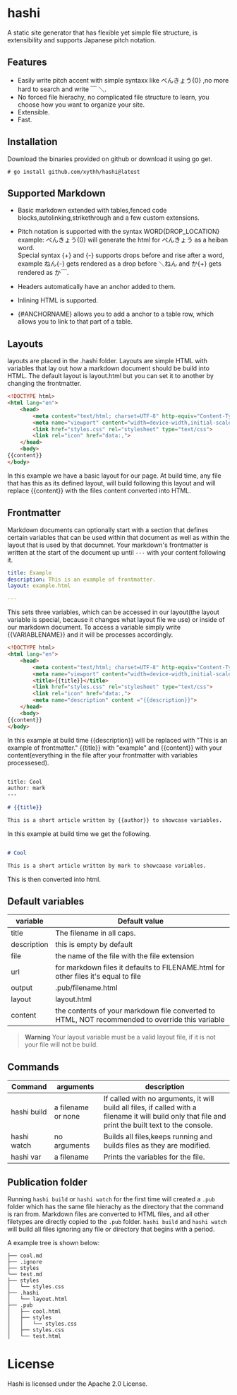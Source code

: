  hashi
 ==

A static site generator that has flexible yet simple file structure, is extensibility and supports Japanese pitch notation.

## Features

* Easily write pitch accent with simple syntaxx like べんきょう{0} ,no more hard to search and write  ￣  ＼.
* No forced file hierachy, no complicated file structure to learn, you choose how you want to organize your site.
* Extensible.
* Fast.

## Installation

Download the binaries provided on github or download it using go get.

	# go install github.com/xythh/hashi@latest 


## Supported Markdown

* Basic markdown extended with tables,fenced code blocks,autolinking,strikethrough and a few custom extensions.

* Pitch notation is supported with the syntax WORD{DROP_LOCATION}<br>example: べんきょう{0} will generate the html for べんきょう as a heiban word.<br>
Special syntax {+} and {-} supports drops before and rise after a word, <br>example ねん{-} gets rendered as a drop before ＼ねん and か{+} gets rendered as  か￣.

* Headers automatically have an anchor added to them.

* Inlining HTML is supported.

* {#ANCHORNAME} allows you to add a anchor to a table row, which allows you to link to that part of a table.


## Layouts

layouts are placed in the .hashi folder. Layouts are simple HTML with variables that lay out how a markdown document should be build into HTML. The default layout is layout.html but you can set it to another by changing the frontmatter.

``` html
<!DOCTYPE html>
<html lang="en">
	<head>
		<meta content="text/html; charset=UTF-8" http-equiv="Content-Type">
		<meta name="viewport" content="width=device-width,initial-scale=1.0">
		<link href="styles.css" rel="stylesheet" type="text/css">
		<link rel="icon" href="data:,">
	</head>
	<body>
{{content}}
</body>
```
In this example we have a basic layout for our page. At build time, any file that has this as its defined layout, will build following this layout and will replace {{content}} with the files content converted into HTML.

## Frontmatter

Markdown documents can optionally start with a section that defines certain variables that can be used within that document as well as within the layout that is used by that documnet. Your markdown's frontmatter is written at the start of the document up until  `---` with your content following it.

``` yaml
title: Example
description: This is an example of frontmatter.
layout: example.html

---
```
This sets three variables, which can be accessed in our layout(the layout variable is special, because it changes what layout file we use) or inside of our markdown document. To access a variable simply write {{VARIABLENAME}} and it will be processes accordingly.

``` html
<!DOCTYPE html>
<html lang="en">
	<head>
		<meta content="text/html; charset=UTF-8" http-equiv="Content-Type">
		<meta name="viewport" content="width=device-width,initial-scale=1.0">
		<title>{{title}}</title>
		<link href="styles.css" rel="stylesheet" type="text/css">
		<link rel="icon" href="data:,">
		<meta name="description" content ="{{description}}">
	</head>
	<body>
{{content}}
</body>

```

In this example  at build time {{description}} will be replaced with "This is an example of frontmatter." {{title}} with "example" and {{content}} with your content(everything in the file after your frontmatter with variables processesed).

``` markdown

title: Cool
author: mark
---

# {{title}}

This is a short article written by {{author}} to showcase variables.

```
In this example at build time we get the following.

``` markdown

# Cool

This is a short article written by mark to showcaase variables.

```
This is then converted into html.

## Default variables
| variable    | Default value                                                                                        |
|-------------|-------------------------------------------------------------------------------------------------     |
| title       | The filename in all caps.                                                                            |
| description | this is empty by default                                                                             |
| file        | the name of the file with the file extension                                                         |
| url         | for markdown files it defaults to FILENAME.html for other files it's equal    to file                |
| output      | .pub/filename.html                                                                                   |
| layout      | layout.html                                                                                          |
| content     | the contents of your markdown file converted to HTML, NOT recommended to override this variable      |

> **Warning**
 Your layout variable must be a valid layout file, if it is not your file will not be build.
 
 
## Commands
| Command     | arguments          | description                                                                                                                                             |
|-------------|--------------------|---------------------------------------------------------------------------------------------------------------------------------------------------------|
| hashi build | a filename or none | If called with no arguments, it will build all files, if called with a filename it will build only that file and print the built text to the console. |
| hashi watch | no arguments       | Builds all files,keeps running and builds files as they are modified.                                                                                    |
| hashi var   | a filename         | Prints the variables for the file.                                                                                                                      |
 
 ## Publication folder
 
 Running `hashi build` or `hashi watch` for the first time will created a `.pub` folder which has the same file hierachy as the directory that the command is ran from. Markdown files are converted to HTML files, and all other filetypes are directly copied to the `.pub` folder.  `hashi build` and `hashi watch` will build all files ignoring any file or directory that begins with a period.
 
 A example tree is shown below:
 ```
├── cool.md
├── .ignore
├── styles
└── test.md
├── styles
│   └── styles.css
├── .hashi
│   └── layout.html
├── .pub
│   ├── cool.html
│   ├── styles
│   │   └── styles.css
│   ├── styles.css
│   └── test.html

```


# License
Hashi is licensed under the Apache 2.0 License.

